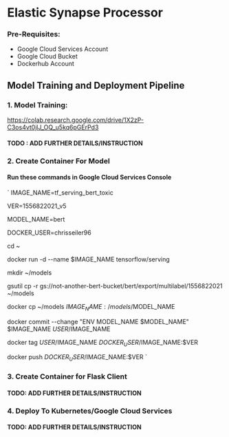 # Elastic Synapse Processor
  ### Pre-Requisites:
  * Google Cloud Services Account
  * Google Cloud Bucket
  * Dockerhub Account
  



## Model Training and Deployment Pipeline

### 1. Model Training: 
  https://colab.research.google.com/drive/1X2zP-C3os4vt0jlJ_OQ_u5kq6pGErPd3
  #### TODO : ADD FURTHER DETAILS/INSTRUCTION
  
### 2. Create Container For Model
  #### Run these commands in Google Cloud Services Console
`
IMAGE_NAME=tf_serving_bert_toxic

VER=1556822021_v5

MODEL_NAME=bert

DOCKER_USER=chrisseiler96

cd ~

docker run -d --name $IMAGE_NAME tensorflow/serving

mkdir ~/models

gsutil cp -r  gs://not-another-bert-bucket/bert/export/multilabel/1556822021 ~/models

docker cp ~/models $IMAGE_NAME:/models/$MODEL_NAME

docker commit --change "ENV MODEL_NAME $MODEL_NAME" $IMAGE_NAME $USER/$IMAGE_NAME

docker tag $USER/$IMAGE_NAME $DOCKER_USER/$IMAGE_NAME:$VER

docker push $DOCKER_USER/$IMAGE_NAME:$VER
`
  
  
### 3. Create Container for Flask Client
  #### TODO: ADD FURTHER DETAILS/INSTRUCTION
  
  
### 4. Deploy To Kubernetes/Google Cloud Services
  #### TODO: ADD FURTHER DETAILS/INSTRUCTION
  






